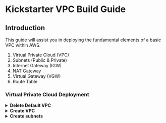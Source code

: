 # Kickstarter VPC Build Guide

## Introduction

This guide will assist you in deploying the fundamental elements of a basic VPC within AWS.  

1. Virtual Private Cloud (VPC)
2. Subnets (Public & Private)
3. Internet Gateway (IGW)
4. NAT Gateway 
5. Virtual Gateway (VGW)
6. Route Table

### Virtual Private Cloud Deployment

<details>
<summary><strong>Delete Default VPC</strong></summary><p>

1. In the AWS console select services and then select VPC
1. Within the VPC Dashboard select **Your VPCs** from the left-menu and then select Your VPC's.
    <p align="left">
      <img width="200" src="https://github.com/charliejllewellyn/aws-kickstarter/blob/master/Day1/3-VPC_Build/images/select_vpc.png">
    </p>
      
1. Select the tick box next to the default VPC and select **Actions > Delete VPC**.  On the confirmation screen select **Delete VPC**

</details>

<details>
<summary><strong>Create VPC</strong></summary><p>

1. Click **Create VPC**
1. You will then be presented with the screen below. Enter The details as below:  
    <p align="left">
      <img width="200" src="https://github.com/charliejllewellyn/aws-kickstarter/blob/master/Day1/3-VPC_Build/images/create_vpc.png">
    </p>

    | Parameter        | Value           |
    |**Name tag**| *ks-vpc-01*  |
    |**IPv4 CIDR block**| *10.0.0.0/16*  |
    |**IPv6 CIDR block**| *No IPv6 CIDR Block*|
    |**Tenancy**| *Default*|

1. Click **Create**.
1. On the confirmation screen click close. 

</details>

<details>
<summary><strong>Create subnets</strong></summary><p>

1. In the VPC dashboard select subnets from the left menu.
1. Click the **Create Subnet** Button
1. On the next screen input the values as below:  

    Name Tag : *ks-public-a*  
    VPC: *Select your vpc from the drop down menu*  
    Availbility Zone: *eu-west-2a*  
    IPv4 Cidr: *10.0.1.0/24*  

    Your screen should be similar to the image below. 
    <p align="left">
      <img width="200" src="https://github.com/charliejllewellyn/aws-kickstarter/blob/master/Day1/3-VPC_Build/images/create_subnet.png">
    </p>  
    
1. Click Create and then close once the creation has completed.  
1. Repeat steps 2 - 4 to create subnets as below:    

    - Name Tag : *ks-public-b*    
Availability Zone: *eu-west-2b*  
IPv4 Cidr: *10.0.2.0/24*

    Name Tag : *ks-priavte-a*     
Availability Zone: *eu-west-2a*  
IPv4 Cidr: *10.0.11.0/24*

    Name Tag : *ks-private-b*     
    Availability Zone: *eu-west-2b*  
    IPv4 Cidr:*10.0.12.0/24*
    
6. You should now have two private and two public subnets.  We need to set the public subnets to allocate public IP address automatically.     To do this select the tick box next your first public subnet, then select Actions > Modify auto-assign IP settings and tick the **Auto-assign IPv4** box.
7. Repeat step 6 for the second public subnet.

### Create IGW

1. In the VPC Dashboard select Internet Gateways from the left hand menu. Click the **Create Internet Gateway** button
2. In the name tag field insert *ks-igw-01*.
3. Click Create.
4. Once the creation has completed we need to attach the Internet Gateway to our VPC.  Select the tick box next to your IGW and select Actions > Attach to VPC.
5. Select your vpc from the drop down menu and click **Attach**.

### Create NAT Gateway

1. In the VPC Dashboard select NAT Gateways from the left hand menu. Click the **Create NAT Gateway** button
2. In the subnet field select your second public subnet from the dropdown menu.
3. Click the **Create New EIP** button which will populate the second field.
4. Click **Create a NAT Gateway**
5. Once created, click the pencil icon next to your newly created NAT gateway and add the name *ks-natgw-01*, click the tick icon.

### Create Virtual Gateway 

1. In the VPC Dashboard select Virtual Private Gateways from the left hand menu. Click the **Create Virtual Private Gateway** button
2. Input a name for the Virtual Private Gateway, in this case we will use *ks-vgw-01*.
3. Leave the ASN as **Amazon Default ASN**.
4. Click **Create Virtual Private Gateway**.
5. Once created we need to attach the Virtual Private Gateway to our VPC.  Select the checkbox next to your Virtual Private Gateway.  Then select **Actions > Attach to VPC**.
6. Select your VPC from the drop down menu and click **Yes, Attach**.

### Create Route Tables

We will require two route tables within our VPC.  One for the Private Subnets and one for the Public Subnets.  We will start with the Public route table.

1. In the VPC Dashboard select Route Tables from the left hand menu. Click the **Create Route Table** button.
2. Input the following values
   Name Tag: ks-public-rt
   VPC : Select your VPC from the dropdown menu 
3. Click **Create**
4. Once created we need to associate the Public subnets with the public routing table. To do this select the checkbox next to the public route table.  
5. Select **Actions > Edit Subnet Associations**.
6. Select the check boxes next to your two public subnets and click the **Save** button.
 <p align="left">
      <img width="200" src="https://github.com/charliejllewellyn/aws-kickstarter/blob/master/Day1/3-VPC_Build/images/subnet_assoc.png">
    </p>
7. Select **Actions > Set Main Route Table**.
8. Repeat steps 2 - 6 to create a private route table. Use the values below, Remember to select your **private subnets** when editing the subnet associations:  
  Name Tag: ks-private-rt  
VPC : Select your VPC from the dropdown menu.






  

